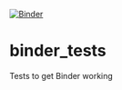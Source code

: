 [![Binder](https://mybinder.org/badge_logo.svg)](https://mybinder.org/v2/gh/A-Breeze/binder_tests/basic_conda)

# binder_tests
Tests to get Binder working
